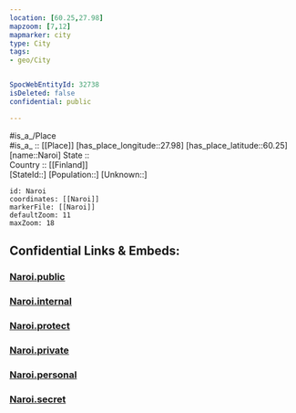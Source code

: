 ```yaml
---
location: [60.25,27.98] 
mapzoom: [7,12] 
mapmarker: city 
type: City
tags:
- geo/City


SpocWebEntityId: 32738
isDeleted: false
confidential: public

---
```

#is_a_/Place  
#is_a_ :: [[Place]] 
[has_place_longitude::27.98] 
[has_place_latitude::60.25] 
[name::Naroi] 
State ::  
Country :: [[Finland]]  
[StateId::] 
[Population::] 
[Unknown::] 


```leaflet
id: Naroi
coordinates: [[Naroi]] 
markerFile: [[Naroi]] 
defaultZoom: 11 
maxZoom: 18
```


## Confidential Links & Embeds: 

### [Naroi.public](/_public/\Earth\Continent\Europe\Europe~North\Finland\CityNaroi.public.md) 

### [Naroi.internal](/_internal/\Earth\Continent\Europe\Europe~North\Finland\CityNaroi.internal.md) 

### [Naroi.protect](/_protect/\Earth\Continent\Europe\Europe~North\Finland\CityNaroi.protect.md) 

### [Naroi.private](/_private/\Earth\Continent\Europe\Europe~North\Finland\CityNaroi.private.md) 

### [Naroi.personal](/_personal/\Earth\Continent\Europe\Europe~North\Finland\CityNaroi.personal.md) 

### [Naroi.secret](/_secret/\Earth\Continent\Europe\Europe~North\Finland\CityNaroi.secret.md)

